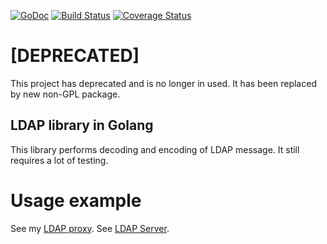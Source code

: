 [![GoDoc](https://godoc.org/github.com/lor00x/goldap?status.svg)](https://godoc.org/github.com/lor00x/goldap)
[![Build Status](https://travis-ci.org/lor00x/goldap.svg)](https://travis-ci.org/lor00x/goldap)
[![Coverage Status](https://coveralls.io/repos/lor00x/goldap/badge.png?branch=master)](https://coveralls.io/r/lor00x/goldap?branch=master)

# [DEPRECATED]
This project has deprecated and is no longer in used. It has been replaced by new non-GPL package.

## LDAP library in Golang

This library performs decoding and encoding of LDAP message.
It still requires a lot of testing.

# Usage example
See my [LDAP proxy](https://github.com/lor00x/goldap-proxy).
See [LDAP Server](https://github.com/vjeantet/ldapserver).
